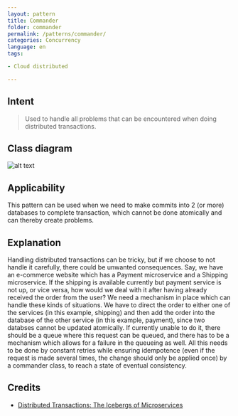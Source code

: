 ```yaml
---
layout: pattern
title: Commander
folder: commander
permalink: /patterns/commander/
categories: Concurrency
language: en
tags:

- Cloud distributed

---
```


## Intent

> Used to handle all problems that can be encountered when doing distributed transactions.

## Class diagram

![alt text](/etc/commander.urm.png "Commander class diagram")

## Applicability

This pattern can be used when we need to make commits into 2 (or more) databases to complete
transaction, which cannot be done atomically and can thereby create problems.

## Explanation

Handling distributed transactions can be tricky, but if we choose to not handle it carefully, there
could be unwanted consequences. Say, we have an e-commerce website which has a Payment microservice
and a Shipping microservice. If the shipping is available currently but payment service is not up,
or vice versa, how would we deal with it after having already received the order from the user?
We need a mechanism in place which can handle these kinds of situations. We have to direct the order
to either one of the services (in this example, shipping) and then add the order into the database
of the other service (in this example, payment), since two databses cannot be updated atomically. If
currently unable to do it, there should be a queue where this request can be queued, and there has
to be a mechanism which allows for a failure in the queueing as well. All this needs to be done by
constant retries while ensuring idempotence (even if the request is made several times, the change
should only be applied once) by a commander class, to reach a state of eventual consistency.

## Credits

* [Distributed Transactions: The Icebergs of Microservices](https://www.grahamlea.com/2016/08/distributed-transactions-microservices-icebergs/)

